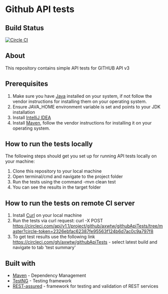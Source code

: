# Github API tests

## Build Status

[![Circle CI](https://circleci.com/gh/axwtw/githubApiTests/tree/master.svg?style=svg)](https://circleci.com/gh/axwtw/githubApiTests/tree/master)

## About

This repository contains simple API tests for GITHUB API v3

## Prerequisites

1. Make sure you have [Java](https://java.com/) installed on your system, if not follow the vendor instructions for installing them on your operating system.
2. Ensure JAVA_HOME environment variable is set and points to your JDK installation
3. Install [IntelliJ IDEA](https://www.jetbrains.com/idea/)
4. Install [Maven](https://maven.apache.org/install.html), follow the vendor instructions for installing it on your operating system.

## How to run the tests locally

The following steps should get you set up for running API tests locally on your machine:

1. Clone this repository to your local machine
2. Open terminal/cmd and navigate to the project folder
3. Run the tests using the command -mvn clean test
4. You can see the results in the target folder

## How to run the tests on remote CI server

1. Install [Curl](https://curl.haxx.se/) on your local machine
2. Run the tests via curl request:
curl -X POST https://circleci.com/api/v1.1/project/github/axwtw/githubApiTests/tree/master?circle-token=2326ebfac62387fe95563f124b6d7ac0c9a797f8
3. To get test results use the following link https://circleci.com/gh/axwtw/githubApiTests - select latest build and navigate to tab 'test summary'


## Built with

* [Maven](https://maven.apache.org/) - Dependency Management
* [TestNG](http://testng.org/) - Testing framework
* [REST-assured](http://rest-assured.io/) - framework for testing and validation of REST services
